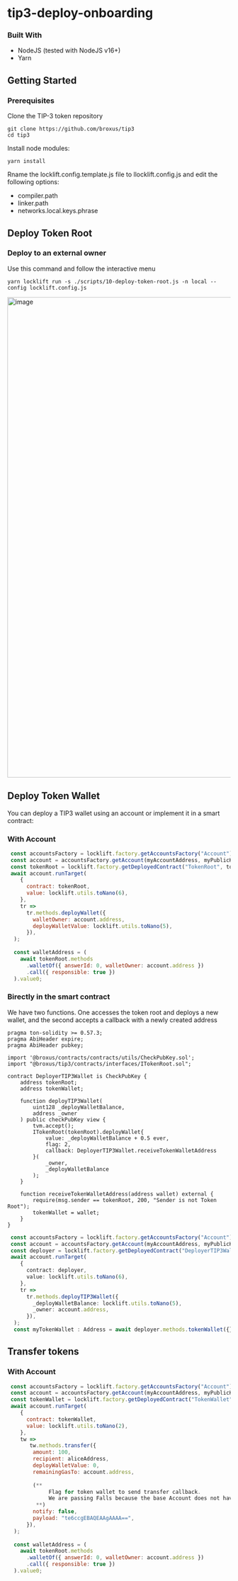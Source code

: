 # tip3-deploy-onboarding

### Built With
- NodeJS (tested with NodeJS v16+)
- Yarn

## Getting Started

### Prerequisites

Clone the TIP-3 token repository
```shell
git clone https://github.com/broxus/tip3
cd tip3
```

Install node modules:

```shell
yarn install
```

Rname the locklift.config.template.js file to llocklift.config.js
and edit the following options:

- compiler.path
- linker.path
- networks.local.keys.phrase

## Deploy Token Root
### Deploy to an external owner

Use this command and follow the interactive menu

```shell
yarn locklift run -s ./scripts/10-deploy-token-root.js -n local --config locklift.config.js
```
<img width="1085" alt="image" src="https://user-images.githubusercontent.com/44075582/181854237-08ff42a0-960f-4f05-90aa-c2d8a4a7074e.png">

## Deploy Token Wallet

You can deploy a TIP3 wallet using an account or implement it in a smart contract:

### With Account
```javascript
 const accountsFactory = locklift.factory.getAccountsFactory("Account");
 const account = accountsFactory.getAccount(myAccountAddress, myPublicKey);
 const tokenRoot = locklift.factory.getDeployedContract("TokenRoot", tokenRootAddress);
 await account.runTarget(
    {
      contract: tokenRoot,
      value: locklift.utils.toNano(6),
    },
    tr =>
      tr.methods.deployWallet({
        walletOwner: account.address,
        deployWalletValue: locklift.utils.toNano(5),
      }),
  );
  
  const walletAddress = (
    await tokenRoot.methods
      .walletOf({ answerId: 0, walletOwner: account.address })
      .call({ responsible: true })
  ).value0;
```

### Вirectly in the smart contract

We have two functions. One accesses the token root and deploys a new wallet, and the second accepts a callback with a newly created address

```solidity
pragma ton-solidity >= 0.57.3;
pragma AbiHeader expire;
pragma AbiHeader pubkey;

import '@broxus/contracts/contracts/utils/CheckPubKey.sol';
import "@broxus/tip3/contracts/interfaces/ITokenRoot.sol";

contract DeployerTIP3Wallet is CheckPubKey {
    address tokenRoot;
    address tokenWallet;

    function deployTIP3Wallet(
        uint128 _deployWalletBalance,
        address _owner
    ) public checkPubKey view {
        tvm.accept();
        ITokenRoot(tokenRoot).deployWallet{
            value: _deployWalletBalance + 0.5 ever,
            flag: 2,
            callback: DeployerTIP3Wallet.receiveTokenWalletAddress
        }(
            _owner,
            _deployWalletBalance
        );
    }

    function receiveTokenWalletAddress(address wallet) external {
        require(msg.sender == tokenRoot, 200, "Sender is not Token Root");
        tokenWallet = wallet;
    }
}

```



```typescript
 const accountsFactory = locklift.factory.getAccountsFactory("Account");
 const account = accountsFactory.getAccount(myAccountAddress, myPublicKey);
 const deployer = locklift.factory.getDeployedContract("DeployerTIP3Wallet", deployerADdress);
 await account.runTarget(
    {
      contract: deployer,
      value: locklift.utils.toNano(6),
    },
    tr =>
      tr.methods.deployTIP3Wallet({
        _deployWalletBalance: locklift.utils.toNano(5),
        _owner: account.address,
      }),
  );
  const myTokenWallet : Address = await deployer.methods.tokenWallet({}).call({});
```

## Transfer tokens

### With Account

```javascript
 const accountsFactory = locklift.factory.getAccountsFactory("Account");
 const account = accountsFactory.getAccount(myAccountAddress, myPublicKey);
 const tokenWallet = locklift.factory.getDeployedContract("TokenWallet", tokenWalletAddress);
 await account.runTarget(
    {
      contract: tokenWallet,
      value: locklift.utils.toNano(2),
    },
    tw =>
       tw.methods.transfer({
        amount: 100,
        recipient: aliceAddress,
        deployWalletValue: 0,
        remainingGasTo: account.address,
        
        (** 
             Flag for token wallet to send transfer callback. 
             We are passing Falls because the base Account does not have a callback implementation.
         **)
        notify: false,  
        payload: "te6ccgEBAQEAAgAAAA==",
      }),
  );
  
  const walletAddress = (
    await tokenRoot.methods
      .walletOf({ answerId: 0, walletOwner: account.address })
      .call({ responsible: true })
  ).value0;
```
